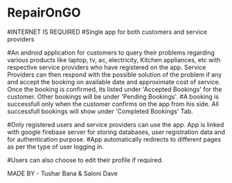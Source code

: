 # RepairOnGO
#INTERNET IS REQUIRED
#Single app for both customers and service providers

#An android application for customers to query their problems regarding various products like laptop, tv, ac, electricity, Kitchen 
appliances, etc with respective service providers who have registered on the app. Service Providers can then respond with the possible
solution of the problem if any and accept the booking on available date and approximate cost of service. Once the booking is confirmed, 
its listed under 'Accepted Bookings' for the customer. Other bookings will be under 'Pending Bookings'. 
#A booking is successfull only when the customer confirms on the app from his side. All successfull bookings will show under 
'Completed Bookings' Tab. 

#Only registered users and service providers can use the app. App is linked with google firebase server for storing databases, user 
registration data and for authentication purpose.
#App automatically redirects to different pages as per the type of user logging in.

#Users can also choose to edit their profile if required.


MADE BY - Tushar Bana & Saloni Dave

